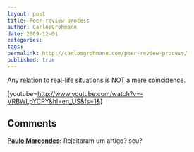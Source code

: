 ```yaml
---
layout: post
title: Peer-review process
author: CarlosGrohmann
date: 2009-12-01
categories: 
tags: 
permalink: http://carlosgrohmann.com/peer-review-process/
published: true
---
```



Any relation to real-life situations is NOT a mere coincidence.  

  

[youtube=http://www.youtube.com/watch?v=-VRBWLpYCPY&hl=en_US&fs=1&]



## Comments



**[Paulo Marcondes](#7 "2009-12-01 13:18:35"):** Rejeitaram um artigo? seu?



